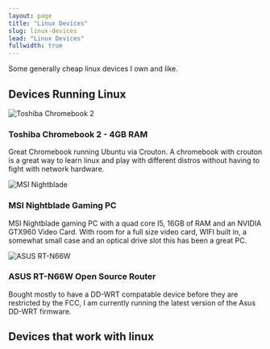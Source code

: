 ```yaml
---
layout: page
title: "Linux Devices"
slug: linux-devices
lead: "Linux Devices"
fullwidth: true
---
```


Some generally cheap linux devices I own and like.

## Devices Running Linux
<div class="row">
  <div class="col-md-5">
    <img alt="Toshiba Chromebook 2" src="https://garthvh.com//assets/img/linux/chromebook_2.jpg" class="img-responsive img-rounded" />
  </div>
  <div class="col-md-7">
    <h3>Toshiba Chromebook 2 - 4GB RAM</h3>
      <p>Great Chromebook running Ubuntu via Crouton. A chromebook with crouton is a great way to learn linux and play with different distros without having to fight with network hardware.</p>
  </div>
</div>
<div class="row">
  <div class="col-md-5">
    <img alt="MSI Nightblade" src="https://garthvh.com/assets/img/linux/nightblade.jpg" class="img-responsive img-rounded" />

  </div>
  <div class="col-md-7">
    <h3>MSI Nightblade Gaming PC</h3>
    <p>MSI Nightblade gaming PC with a quad core I5, 16GB of RAM and an NVIDIA GTX960 Video Card.  With room for a full size video card, WIFI built in, a somewhat small case and an optical drive slot this has been a great PC.</p>
    </div>
</div>
<div class="row">
  <div class="col-md-5">
    <img alt="ASUS RT-N66W" src="https://garthvh.com/assets/img/linux/asus_rtn66w.jpg" class="img-responsive img-rounded" />

  </div>
  <div class="col-md-7">
    <h3>ASUS RT-N66W Open Source Router</h3>
    <p>Bought mostly to have a DD-WRT compatable device before they are restricted by the FCC, I am currently running the latest version of the Asus DD-WRT firmware.</p>
  </div>
</div>

## Devices that work with linux


